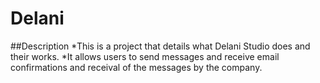 # Delani
##Description
*This is a project that details what Delani Studio does and their works.
*It allows users to send messages and receive email confirmations and receival of the messages by the company.
